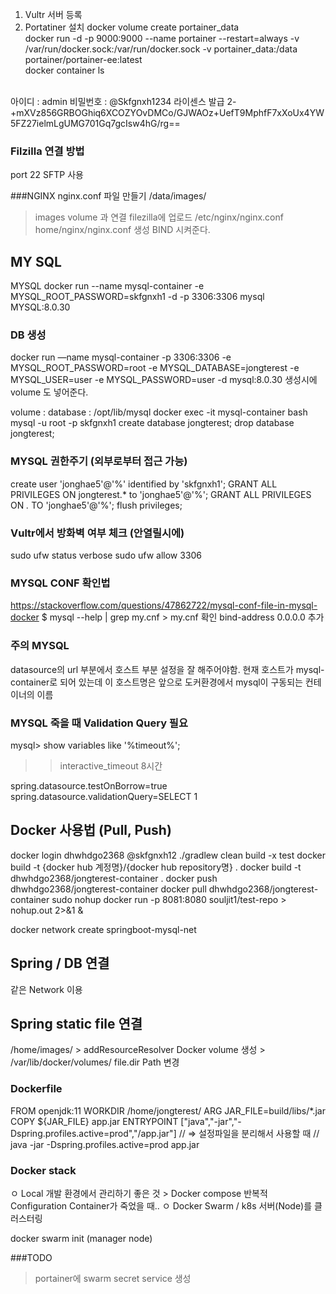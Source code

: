 1. Vultr 서버 등록
2. Portatiner 설치
docker volume create portainer_data <br>
docker run -d -p 9000:9000 --name portainer --restart=always -v /var/run/docker.sock:/var/run/docker.sock -v portainer_data:/data portainer/portainer-ee:latest <br>
docker container ls <br>
<br>
아이디 : admin 
비밀번호 : @Skfgnxh1234
라이센스 발급 
2-+mXVz856GRBOGhiq6XCOZYOvDMCo/GJWAOz+UefT9MphfF7xXoUx4YW5FZ27ielmLgUMG701Gq7gcIsw4hG/rg==

### Filzilla 연결 방법
port 22 SFTP 사용

###NGINX
nginx.conf 파일 만들기
/data/images/
> images volume 과 연결
filezilla에 업로드
/etc/nginx/nginx.conf
> home/nginx/nginx.conf 생성
> BIND 시켜준다.

## MY SQL
MYSQL
docker run --name mysql-container -e MYSQL_ROOT_PASSWORD=skfgnxh1 -d -p 3306:3306 mysql
MYSQL:8.0.30

### DB 생성
docker run —name mysql-container -p 3306:3306 -e MYSQL_ROOT_PASSWORD=root -e MYSQL_DATABASE=jongterest -e MYSQL_USER=user -e MYSQL_PASSWORD=user -d mysql:8.0.30
생성시에 volume 도 넣어준다.

volume : database : /opt/lib/mysql
docker exec -it mysql-container bash
mysql -u root -p
skfgnxh1
create database jongterest;
drop database jongterest;

### MYSQL 권한주기 (외부로부터 접근 가능)
create user 'jonghae5'@'%' identified by 'skfgnxh1';
GRANT ALL PRIVILEGES ON jongterest.* to 'jonghae5'@'%';
GRANT ALL PRIVILEGES ON *.* TO 'jonghae5'@'%';
flush privileges;

### Vultr에서 방화벽 여부 체크 (안열릴시에)
sudo ufw status verbose
sudo ufw allow 3306

### MYSQL CONF 확인법
https://stackoverflow.com/questions/47862722/mysql-conf-file-in-mysql-docker
$ mysql --help | grep my.cnf > my.cnf 확인
bind-address 0.0.0.0 추가

### 주의 MYSQL
datasource의 url 부분에서 호스트 부분 설정을 잘 해주어야함.
현재 호스트가 mysql-container로 되어 있는데 이 호스트명은 앞으로 도커환경에서 mysql이 구동되는 컨테이너의 이름

### MYSQL 죽을 때 Validation Query 필요
mysql> show variables like '%timeout%';
>> interactive_timeout 8시간
> 
spring.datasource.testOnBorrow=true
spring.datasource.validationQuery=SELECT 1

## Docker 사용법 (Pull, Push)
docker login
dhwhdgo2368
@skfgnxh12
./gradlew clean build -x test
docker build -t {docker hub 계정명}/{docker hub repository명} .
docker build -t dhwhdgo2368/jongterest-container .
docker push dhwhdgo2368/jongterest-container
docker pull dhwhdgo2368/jongterest-container
sudo nohup docker run -p 8081:8080 souljit1/test-repo > nohup.out 2>&1 &

docker network create springboot-mysql-net

## Spring / DB 연결
같은 Network 이용

## Spring static file 연결
/home/images/ > addResourceResolver
Docker volume 생성 > /var/lib/docker/volumes/
file.dir Path 변경


### Dockerfile
FROM openjdk:11
WORKDIR /home/jongterest/
ARG JAR_FILE=build/libs/*.jar
COPY ${JAR_FILE} app.jar
ENTRYPOINT ["java","-jar","-Dspring.profiles.active=prod","/app.jar"]
// => 설정파일을 분리해서 사용할 때
// java -jar -Dspring.profiles.active=prod app.jar


### Docker stack
ㅇ Local 개발 환경에서 관리하기 좋은 것 > Docker compose
반복적 Configuration
Container가 죽었을 때..
ㅇ Docker Swarm / k8s
서버(Node)를 클러스터링

docker swarm init (manager node)

###TODO
> portainer에 swarm secret service 생성